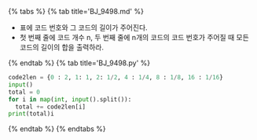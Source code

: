 {% tabs %}
{% tab title='BJ_9498.md' %}

* 표에 코드 번호와 그 코드의 길이가 주어진다.
* 첫 번째 줄에 코드 개수 n, 두 번째 줄에 n개의 코드의 코드 번호가 주어질 때 모든 코드의 길이의 합을 출력하라.

{% endtab %}
{% tab title='BJ_9498.py' %}

```py
code2len = {0 : 2, 1: 1, 2: 1/2, 4 : 1/4, 8 : 1/8, 16 : 1/16}
input()
total = 0
for i in map(int, input().split()):
  total += code2len[i]
print(total)i
```

{% endtab %}
{% endtabs %}
